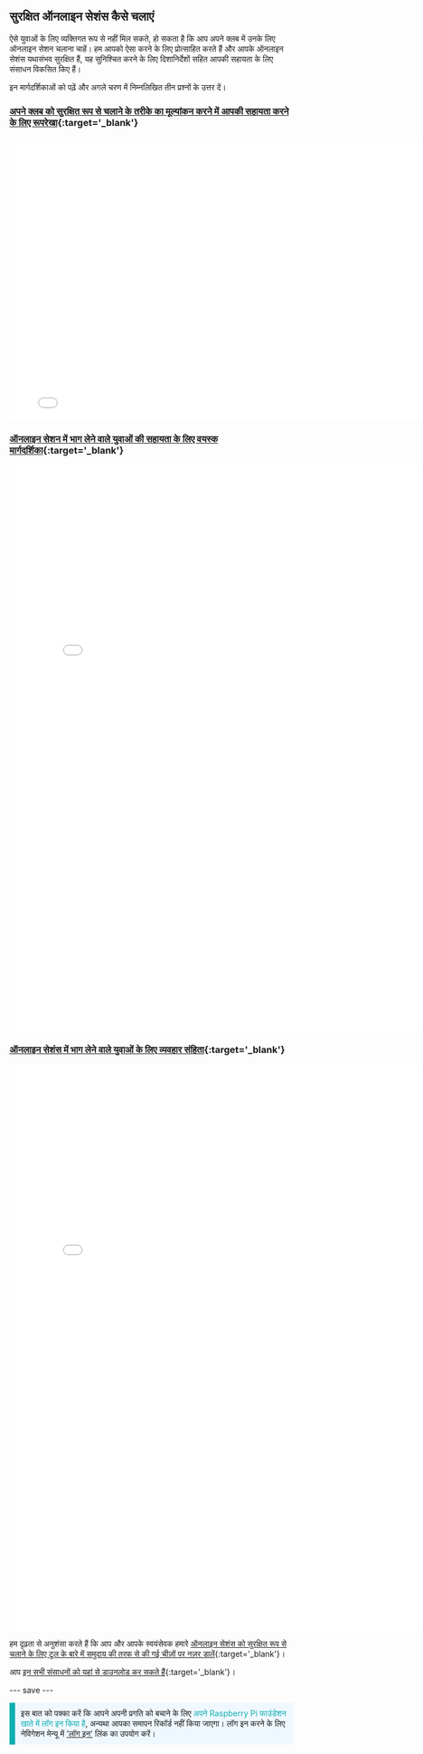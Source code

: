 ## सुरक्षित ऑनलाइन सेशंस कैसे चलाएं

ऐसे युवाओं के लिए व्यक्तिगत रूप से नहीं मिल सकते, हो सकता है कि आप अपने क्लब में उनके लिए ऑनलाइन सेशन चलाना चाहें। हम आपको ऐसा करने के लिए प्रोत्साहित करते हैं और आपके ऑनलाइन सेशंस यथासंभव सुरक्षित हैं, यह सुनिश्चित करने के लिए दिशानिर्देशों सहित आपकी सहायता के लिए संसाधन विकसित किए हैं।

इन मार्गदर्शिकाओं को पढ़ें और अगले चरण में निम्नलिखित तीन प्रश्नों के उत्तर दें।

### [अपने क्लब को सुरक्षित रूप से चलाने के तरीके का मूल्यांकन करने में आपकी सहायता करने के लिए रूपरेखा](images/Code_Club_and_CoderDojo_CV_Framework.pdf){:target='_blank'}

<embed src="images/Code_Club_and_CoderDojo_CV_Framework.pdf" width="790" height="500" 
 type="application/pdf">
  </p>

<h3 spaces-before="0">
  <a href="images/Code_Club_and_CoderDojo_Parent_Guide_Supporting_Online_Coding_Session.pdf">ऑनलाइन सेशन में भाग लेने वाले युवाओं की सहायता के लिए वयस्क मार्गदर्शिका</a>{:target='_blank'}
</h3>

<p spaces-before="0">

<embed src="images/Code_Club_and_CoderDojo_Parent_Guide_Supporting_Online_Coding_Session.pdf" width="790" height="1000" 
 type="application/pdf">
    </p>

<h3 spaces-before="0">
  <a href="images/CoderDojo_Code_Club_Online_Code_of_Behaviour_A4_DIGITAL.pdf">ऑनलाइन सेशंस में भाग लेने वाले युवाओं के लिए व्यवहार संहिता</a>{:target='_blank'}
</h3>

<p spaces-before="0">

<embed src="images/CoderDojo_Code_Club_Online_Code_of_Behaviour_A4_DIGITAL.pdf" width="790" height="1000" 
 type="application/pdf">
</p> 

हम दृढ़ता से अनुशंसा करते हैं कि आप और आपके स्वयंसेवक हमारे <a href="https://www.gotostage.com/channel/d20e514831f340b3913659639068c724/recording/92bd90b755964f49b87bfd99f9624435/watch?source=CHANNEL">ऑनलाइन सेशंस को सुरक्षित रूप से चलाने के लिए टूल के बारे में समुदाय की तरफ से की गई चीज़ों पर नज़र डालें</a>{:target='_blank'}।

आप <a href="https://rpf.io/p/hi-IN/safeguarding-module-go">इन सभी संसाधनों को यहां से डाउनलोड कर सकते हैं</a>{:target='_blank'}।

--- save ---

<p style="border-left: solid; border-width:10px; border-color: #0faeb0; background-color: aliceblue; padding: 10px;">
इस बात को पक्का करें कि आपने अपनी प्रगति को बचाने के लिए <span style="color: #0faeb0">अपने Raspberry Pi फाउंडेशन खाते में लॉग इन किया है</span>, अन्यथा आपका समापन रिकॉर्ड नहीं किया जाएगा। लॉग इन करने के लिए नेविगेशन मेन्यू में <a href="https://my.raspberrypi.org/login">'लॉग इन'</a> लिंक का उपयोग करें।
</p>
